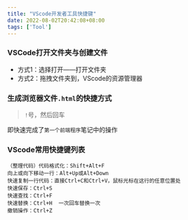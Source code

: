 ```yaml
---
title: "VScode开发者工具快捷键"
date: 2022-08-02T20:42:08+08:00
tags: ['Tool']
---
```


### VSCode打开文件夹与创建文件
- 方式1：选择打开——打开文件夹
- 方式2：拖拽文件夹到，VScode的资源管理器
### 生成浏览器文件`.html`的快捷方式
> `!`号，然后回车

即快速完成了`第一个前端程序`笔记中的操作
### VScode常用快捷键列表
```
（整理代码）代码格式化：Shift+Alt+F
向上或向下移动一行：Alt+Up或Alt+Down
快速复制一行代码：直接Ctrl+C和Ctrl+V，鼠标光标在这行的任意位置处
快速保存：Ctrl+S
快速查找：Ctrl+F
快速替换：Ctrl+H  一次回车替换一次
撤销操作：Ctrl+Z
```
